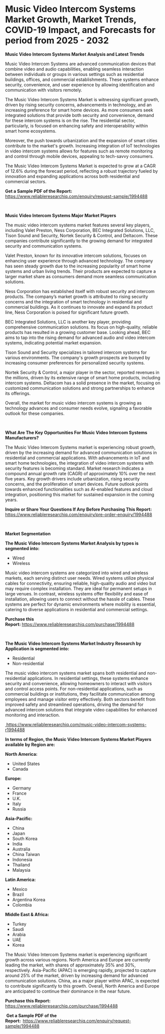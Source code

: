 <p><h1>Music Video Intercom Systems Market Growth, Market Trends, COVID-19 Impact, and Forecasts for period from 2025 - 2032</h1></p><p><strong>Music Video Intercom Systems Market Analysis and Latest Trends</strong></p>
<p><p>Music Video Intercom Systems are advanced communication devices that combine video and audio capabilities, enabling seamless interaction between individuals or groups in various settings such as residential buildings, offices, and commercial establishments. These systems enhance security, convenience, and user experience by allowing identification and communication with visitors remotely.</p><p>The Music Video Intercom Systems Market is witnessing significant growth, driven by rising security concerns, advancements in technology, and an increasing preference for smart home devices. As more consumers seek integrated solutions that provide both security and convenience, demand for these intercom systems is on the rise. The residential sector, particularly, is focused on enhancing safety and interoperability within smart home ecosystems.</p><p>Moreover, the push towards urbanization and the expansion of smart cities contribute to the market's growth. Increasing integration of IoT technologies in video intercom systems allows for features such as remote monitoring and control through mobile devices, appealing to tech-savvy consumers.</p><p>The Music Video Intercom Systems Market is expected to grow at a CAGR of 12.6% during the forecast period, reflecting a robust trajectory fueled by innovation and expanding applications across both residential and commercial sectors.</p></p>
<p><strong>Get a Sample PDF of the Report:&nbsp;</strong> <a href="https://www.reliableresearchiq.com/enquiry/request-sample/1994488?utm_campaign=3354&utm_medium=2&utm_source=Github&utm_content=ia&utm_term=12042025&utm_id=music-video-intercom-systems">https://www.reliableresearchiq.com/enquiry/request-sample/1994488</a></p>
<p>&nbsp;</p>
<p><strong>Music Video Intercom Systems Major Market Players</strong></p>
<p><p>The music video intercom systems market features several key players, including Valet Preston, Ness Corporation, BEC Integrated Solutions, LLC, Tison Sound and Security, Nortek Security & Control, and Deltacom. These companies contribute significantly to the growing demand for integrated security and communication systems.</p><p>Valet Preston, known for its innovative intercom solutions, focuses on enhancing user experience through advanced technology. The company has seen steady growth due to the increasing popularity of smart home systems and urban living trends. Their products are expected to capture a larger market share as consumers demand more seamless communication solutions.</p><p>Ness Corporation has established itself with robust security and intercom products. The company’s market growth is attributed to rising security concerns and the integration of smart technology in residential and commercial buildings. As it continues to innovate and expand its product line, Ness Corporation is poised for significant future growth.</p><p>BEC Integrated Solutions, LLC is another key player, providing comprehensive communication solutions. Its focus on high-quality, reliable products has resulted in a growing customer base. Looking ahead, BEC aims to tap into the rising demand for advanced audio and video intercom systems, indicating potential market expansion.</p><p>Tison Sound and Security specializes in tailored intercom systems for various environments. The company's growth prospects are buoyed by increasing consumer preferences for personalized security systems.</p><p>Nortek Security & Control, a major player in the sector, reported revenues in the millions, driven by its extensive range of smart home products, including intercom systems. Deltacom has a solid presence in the market, focusing on customized communication solutions and strong partnerships to enhance its offerings.</p><p>Overall, the market for music video intercom systems is growing as technology advances and consumer needs evolve, signaling a favorable outlook for these companies.</p></p>
<p>&nbsp;</p>
<p><strong>What Are The Key Opportunities For Music Video Intercom Systems Manufacturers?</strong></p>
<p><p>The Music Video Intercom Systems market is experiencing robust growth, driven by the increasing demand for advanced communication solutions in residential and commercial applications. With advancements in IoT and smart home technologies, the integration of video intercom systems with security features is becoming standard. Market research indicates a compound annual growth rate (CAGR) of approximately 10% over the next five years. Key growth drivers include urbanization, rising security concerns, and the proliferation of smart devices. Future outlook points towards enhanced functionalities such as AI-enabled features and cloud integration, positioning this market for sustained expansion in the coming years.</p></p>
<p><strong>Inquire or Share Your Questions If Any Before Purchasing This Report:</strong> <a href="https://www.reliableresearchiq.com/enquiry/pre-order-enquiry/1994488?utm_campaign=3354&utm_medium=2&utm_source=Github&utm_content=ia&utm_term=12042025&utm_id=music-video-intercom-systems">https://www.reliableresearchiq.com/enquiry/pre-order-enquiry/1994488</a></p>
<p>&nbsp;</p>
<p><strong>Market Segmentation</strong></p>
<p><strong>The Music Video Intercom Systems Market Analysis by types is segmented into:</strong></p>
<p><ul><li>Wired</li><li>Wireless</li></ul></p>
<p><p>Music video intercom systems are categorized into wired and wireless markets, each serving distinct user needs. Wired systems utilize physical cables for connectivity, ensuring reliable, high-quality audio and video but may require complex installation. They are ideal for permanent setups in large venues. In contrast, wireless systems offer flexibility and ease of installation, allowing users to connect without the hassle of cables. These systems are perfect for dynamic environments where mobility is essential, catering to diverse applications in residential and commercial settings.</p></p>
<p><strong>Purchase this Report:&nbsp;</strong><a href="https://www.reliableresearchiq.com/purchase/1994488?utm_campaign=3354&utm_medium=2&utm_source=Github&utm_content=ia&utm_term=12042025&utm_id=music-video-intercom-systems">https://www.reliableresearchiq.com/purchase/1994488</a></p>
<p>&nbsp;</p>
<p><strong>The Music Video Intercom Systems Market Industry Research by Application is segmented into:</strong></p>
<p><ul><li>Residential</li><li>Non-residential</li></ul></p>
<p><p>The music video intercom systems market spans both residential and non-residential applications. In residential settings, these systems enhance security and convenience, allowing homeowners to interact with visitors and control access points. For non-residential applications, such as commercial buildings or institutions, they facilitate communication among employees and manage visitor entry effectively. Both sectors benefit from improved safety and streamlined operations, driving the demand for advanced intercom solutions that integrate video capabilities for enhanced monitoring and interaction.</p></p>
<p><a href="https://www.reliableresearchiq.com/music-video-intercom-systems-r1994488?utm_campaign=3354&utm_medium=2&utm_source=Github&utm_content=ia&utm_term=12042025&utm_id=music-video-intercom-systems">&nbsp;https://www.reliableresearchiq.com/music-video-intercom-systems-r1994488</a></p>
<p><strong>In terms of Region, the Music Video Intercom Systems Market Players available by Region are:</strong></p>
<p>
    <p> <strong> North America: </strong>
        <ul>
            <li>United States</li>
            <li>Canada</li>
        </ul>
        </p> 
    <p> <strong> Europe: </strong>
        <ul>
            <li>Germany</li>
            <li>France</li>
            <li>U.K.</li>
            <li>Italy</li>
            <li>Russia</li>
        </ul>
        </p> 
    <p> <strong> Asia-Pacific: </strong>
        <ul>
            <li>China</li>
            <li>Japan</li>
            <li>South Korea</li>
            <li>India</li>
            <li>Australia</li>
            <li>China Taiwan</li>
            <li>Indonesia</li>
            <li>Thailand</li>
            <li>Malaysia</li>
        </ul>
        </p> 
    <p> <strong> Latin America: </strong>
        <ul>
            <li>Mexico</li>
            <li>Brazil</li>
            <li>Argentina Korea</li>
            <li>Colombia</li>
        </ul>
        </p> 
    <p> <strong> Middle East & Africa: </strong>
        <ul>
            <li>Turkey</li>
            <li>Saudi</li>
            <li>Arabia</li>
            <li>UAE</li>
            <li>Korea</li>
        </ul>
    </p>
    </p>
<p><p>The Music Video Intercom Systems market is experiencing significant growth across various regions. North America and Europe are currently leading the market, with shares of approximately 35% and 30%, respectively. Asia-Pacific (APAC) is emerging rapidly, projected to capture around 25% of the market, driven by increasing demand for advanced communication solutions. China, as a major player within APAC, is expected to contribute significantly to this growth. Overall, North America and Europe are anticipated to continue their dominance in the near future.</p></p>
<p><strong>Purchase this Report: </strong><a href="https://www.reliableresearchiq.com/purchase/1994488?utm_campaign=3354&utm_medium=2&utm_source=Github&utm_content=ia&utm_term=12042025&utm_id=music-video-intercom-systems">https://www.reliableresearchiq.com/purchase/1994488</a></p>
<p>&nbsp;<strong>Get a Sample PDF of the Report:&nbsp;&nbsp;</strong><a href="https://www.reliableresearchiq.com/enquiry/request-sample/1994488?utm_campaign=3354&utm_medium=2&utm_source=Github&utm_content=ia&utm_term=12042025&utm_id=music-video-intercom-systems">https://www.reliableresearchiq.com/enquiry/request-sample/1994488</a></p>
<p><strong></strong></p>
<p><p></p><p></p><p></p></p>